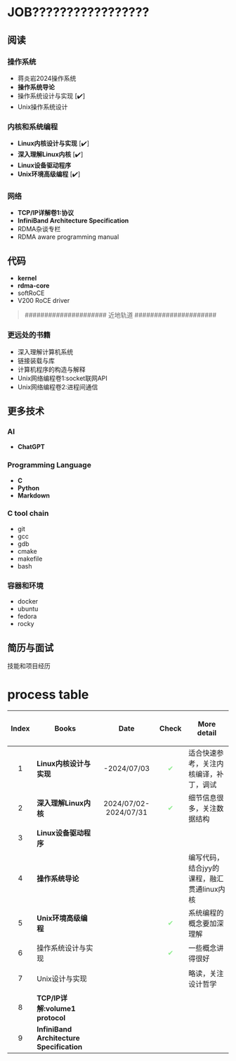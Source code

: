 # JOB?????????????????

## 阅读

### 操作系统

- 蒋炎岩2024操作系统
- **操作系统导论**
- 操作系统设计与实现 [✔️]
- Unix操作系统设计

### 内核和系统编程

- **Linux内核设计与实现** [✔️]
- **深入理解Linux内核** [✔️]
- **Linux设备驱动程序**
- **Unix环境高级编程** [✔️]

### 网络

- **TCP/IP详解卷1:协议**
- **InfiniBand Architecture Specification**
- RDMA杂谈专栏
- RDMA aware programming manual

## 代码

- **kernel**
- **rdma-core**
- softRoCE
- V200 RoCE driver

> ##################### 近地轨道 #####################

### 更远处的书籍

- 深入理解计算机系统
- 链接装载与库
- 计算机程序的构造与解释
- Unix网络编程卷1:socket联网API
- Unix网络编程卷2:进程间通信

## 更多技术

### AI

- **ChatGPT**

### Programming Language

- **C**
- **Python**
- **Markdown**

### C tool chain

- git
- gcc
- gdb
- cmake
- makefile
- bash

### 容器和环境

- docker
- ubuntu
- fedora
- rocky

## 简历与面试

技能和项目经历

# process table

| <p style="text-align:center;">Index</p> | <p style="text-align:center;">Books</p>   | <p style="text-align:center;">Date</p>                  | <p style="text-align:center;">Check</p>             | <p style="text-align:center;">More detail</p> |
|-----------------------------------------|-------------------------------------------|---------------------------------------------------------|-----------------------------------------------------|-----------------------------------------------|
| <p style="text-align:center;">1</p>     | **Linux内核设计与实现**                          | <p style="text-align:center;">-2024/07/03</p>           | <p style="text-align:center;color:lightgreen">✔</p> | 适合快速参考，关注内核编译，补丁，调试                           |
| <p style="text-align:center;">2</p>     | **深入理解Linux内核**                           | <p style="text-align:center;">2024/07/02-2024/07/31</p> | <p style="text-align:center;color:lightgreen">✔</p> | 细节信息很多，关注数据结构                                 |
| <p style="text-align:center;">3</p>     | **Linux设备驱动程序**                           |                                                         |                                                     |                                               |
| <p style="text-align:center;">4</p>     | **操作系统导论**                                |                                                         |                                                     | 编写代码，结合jyy的课程，融汇贯通linux内核                     |
| <p style="text-align:center;">5</p>     | **Unix环境高级编程**                            |                                                         | <p style="text-align:center;color:lightgreen">✔</p> | 系统编程的概念要加深理解                                  |
| <p style="text-align:center;">6</p>     | 操作系统设计与实现                                 |                                                         | <p style="text-align:center;color:lightgreen">✔</p> | 一些概念讲得很好                                      |
| <p style="text-align:center;">7</p>     | Unix设计与实现                                 |                                                         |                                                     | 略读，关注设计哲学                                     |
| <p style="text-align:center;">8</p>     | **TCP/IP详解:volume1 protocol**             |                                                         |                                                     |                                               |
| <p style="text-align:center;">9</p>     | **InfiniBand Architecture Specification** |                                                         |                                                     |                                               

